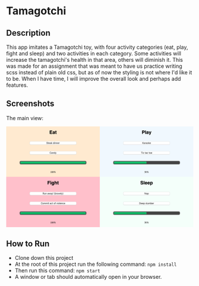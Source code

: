 # Tamagotchi

## Description
This app imitates a Tamagotchi toy, with four activity categories (eat, play, fight and sleep) and two activities in each category.  Some activities will increase the tamagotchi's health in that area, others will diminish it.  This was made for an assignment that was meant to have us practice writing scss instead of plain old css, but as of now the styling is not where I'd like it to be.  When I have time, I will improve the overall look and perhaps add features.

## Screenshots
The main view:

![Main View](https://raw.githubusercontent.com/jthielman/tamagotchi/master/screenshots/main_view.png)

## How to Run
- Clone down this project
- At the root of this project run the following command: `npm install`
- Then run this command: `npm start`
- A window or tab should automatically open in your browser.
